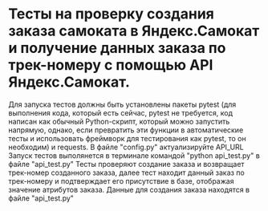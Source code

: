 # Тесты на проверку создания заказа самоката в Яндекс.Самокат и получение данных заказа по трек-номеру с помощью API Яндекс.Самокат.
Для запуска тестов должны быть установлены пакеты pytest (для выполнения кода, который есть сейчас, pytest не требуется, код написан как обычный Python-скрипт, который можно запустить напрямую, однако, если превратить эти функции в автоматические тесты и использовать фреймворк для тестирования как pytest, то он необходим) и requests.
В файле "config.py" актуализируйте API_URL
Запуск тестов выполянется в терминале командой "python api_test.py" в файле "api_test.py"
Тесты проверяют создание заказа и возвращает трек-номер созданного заказа, далее тест находит данный заказ по трек-номеру и подтверждает его присутствие в базе, отображая значение атрибутов заказа.
Данные для создания заказа находятся в файле "api_test.py"

